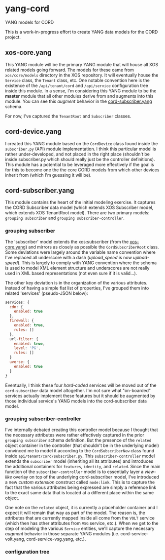 # yang-cord
YANG models for CORD

This is a work-in-progress effort to create YANG data models for the CORD project.

## xos-core.yang

This YANG module will be the primary YANG module that will house all XOS related models going forward.  The models for these came from `xos/core/models` directory in the XOS repository.  It will eventually house the `Service` class, the `Tenant` class, etc.  One notable convention here is the existence of the `/api/tenant/cord` and `/api/service` configuration tree inside this module.  In a sense, I'm considering this YANG module to be the **master** module that all other modules derive from and augments into this module.  You can see this *augment* behavior in the [cord-subscriber.yang](./cord-subscriber.yang) schema.

For now, I've captured the `TenantRoot` and `Subscriber` classes.

## cord-device.yang

I created this YANG module based on the `CordDevice` class found inside the `subscriber.py` (API) module implementation.  I think this particular model is rather under-developed, and not placed in the right place (shouldn't be inside subscriber.py which should really just be the controller definitions).  This module has a potential to be leveraged more effectively if the goal is for this to become one the the core CORD models from which other devices inherit from (which I'm guessing it will be).

## cord-subscriber.yang

This module contains the heart of the initial modeling exercise.  It captures the CORD Subscriber data model (which extends XOS Subscriber model, which extends XOS TenantRoot model).  There are two primary models: `grouping subscriber` and `grouping subscriber-controller`.

### grouping subscriber

The 'subscriber' model extends the xos:subscriber (from the [xos-core.yang](./xos-core.yang)) and mirrors as closely as possible the `CordSubscriberRoot` class.  Some deviations were largely around the variable name convention where I've replaced all underscore with a dash (*upload_speed* is now *upload-speed*).  This is largely to comply with YANG convention where the schema is used to model XML element structure and underscores are not really used in XML based representations (not even sure if it is valid...).

The other key deviation is in the organization of the various attributes.  Instead of having a simple flat list of properties, I've grouped them into related 'services' (pseudo-JSON below):

```js
services: {
  cdn: {
    enabled: true
  },
  firewall: {
    enabled: true,
    rules: []
  },
  url-filter: {
    enabled: true,
    level: 'PG',
    rules: []
  }
  uverse: {
    enabled: true
  }
}
```

Eventually, I think these four *hard-coded* services will be moved out of the `cord-subscriber` data model altogether.  I'm not sure what "on-boarded" services actually implement these features but it should be augmented by those individual service's YANG models into the cord-subscriber data model.

### grouping subscriber-controller

I've internally debated creating this controller model because I thought that the necessary attributes were rather effectively captured in the prior `grouping subscriber` schema definition.  But the presence of the `related` object container in the controller (that shouldn't be in the underlying model) convinced me to model it according to the `CordSubscriberNew` class found inside `api/tenant/cord/subscriber.py`.  This `subscriber-controller` model extends the `subscriber` model (inheriting all its attributes) and introduces the additional containers for `features`, `identity`, and `related`.  Since the main function of the `subscriber-controller` model is to essentially layer a *view-like* overlay on top of the underlying cord-subscriber model, I've introduced a new *custom extension* construct called `node:link`.  This is to capture the fact that the various attributes being expressed are simply a reference link to the exact same data that is located at a different place within the same object.

One note on the `related` object, it is currently a placeholder container and I expect it will remain that way as part of the model.  The reason is, the attributes that are currently mapped inside all come from the `VOLT` service (which then has other attributes from `VSG` service, etc.).  When we get to the step of modeling the various `Service` entities, we'll capture the necessary *augment* behavior in those separate YANG modules (i.e. cord-service-volt.yang, cord-service-vsg.yang, etc.).

### configuration tree






